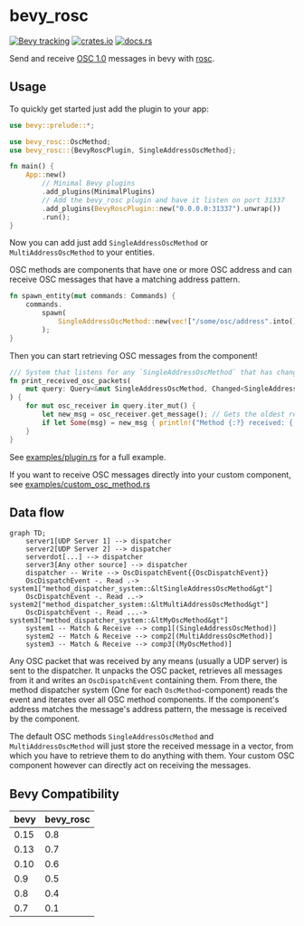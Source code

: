 # bevy_rosc

[![Bevy tracking](https://img.shields.io/badge/Bevy%20tracking-released%20version-lightblue)](https://github.com/bevyengine/bevy/blob/main/docs/plugins_guidelines.md#main-branch-tracking)
[![crates.io](https://img.shields.io/crates/v/bevy_rosc)](https://crates.io/crates/bevy_rosc)
[![docs.rs](https://docs.rs/bevy_rosc/badge.svg)](https://docs.rs/bevy_rosc)

Send and receive [OSC 1.0](https://github.com/CNMAT/OpenSoundControl.org/blob/master/spec-1_0.md) messages in bevy with [rosc](https://github.com/klingtnet/rosc).

## Usage

To quickly get started just add the plugin to your app:

```rust
use bevy::prelude::*;

use bevy_rosc::OscMethod;
use bevy_rosc::{BevyRoscPlugin, SingleAddressOscMethod};

fn main() {
    App::new()
        // Minimal Bevy plugins
        .add_plugins(MinimalPlugins)
        // Add the bevy_rosc plugin and have it listen on port 31337
        .add_plugins(BevyRoscPlugin::new("0.0.0.0:31337").unwrap())
        .run();
}
```

Now you can add just add `SingleAddressOscMethod` or  `MultiAddressOscMethod` to your entities.

OSC methods are components that have one or more OSC address and can receive OSC messages that have a matching address pattern.

```rust
fn spawn_entity(mut commands: Commands) {
    commands.
        spawn(
            SingleAddressOscMethod::new(vec!["/some/osc/address".into()]).unwrap()
        );
}
```

Then you can start retrieving OSC messages from the component!

```rust
/// System that listens for any `SingleAddressOscMethod` that has changed and prints received message
fn print_received_osc_packets(
    mut query: Query<&mut SingleAddressOscMethod, Changed<SingleAddressOscMethod>>,
) {
    for mut osc_receiver in query.iter_mut() {
        let new_msg = osc_receiver.get_message(); // Gets the oldest received message, or `None` if there are no more left
        if let Some(msg) = new_msg { println!("Method {:?} received: {:?}", osc_receiver.get_addresses(), msg) }
    }
}
```

See [examples/plugin.rs](examples/plugin.rs) for a full example.

If you want to receive OSC messages directly into your custom component, see [examples/custom_osc_method.rs](examples/custom_osc_method.rs)

## Data flow
```mermaid
graph TD;
    server1[UDP Server 1] --> dispatcher
    server2[UDP Server 2] --> dispatcher
    serverdot[...] --> dispatcher
    server3[Any other source] --> dispatcher
    dispatcher -- Write --> OscDispatchEvent{{OscDispatchEvent}}
    OscDispatchEvent -. Read .-> system1["method_dispatcher_system::&ltSingleAddressOscMethod&gt"]
    OscDispatchEvent -. Read ..-> system2["method_dispatcher_system::&ltMultiAddressOscMethod&gt"]
    OscDispatchEvent -. Read ...-> system3["method_dispatcher_system::&ltMyOscMethod&gt"]
    system1 -- Match & Receive --> comp1[(SingleAddressOscMethod)]
    system2 -- Match & Receive --> comp2[(MultiAddressOscMethod)]
    system3 -- Match & Receive --> comp3[(MyOscMethod)]
```

Any OSC packet that was received by any means (usually a UDP server) is sent to the dispatcher.
It unpacks the OSC packet, retrieves all messages from it and writes an `OscDispatchEvent` containing them.
From there, the method dispatcher system (One for each `OscMethod`-component) reads the event and iterates over all OSC method components.
If the component's address matches the message's address pattern, the message is received by the component.

The default OSC methods `SingleAddressOscMethod` and `MultiAddressOscMethod` will just store the received message in a vector, from which you have to retrieve them to do anything with them.
Your custom OSC component however can directly act on receiving the messages.

## Bevy Compatibility

| bevy | bevy_rosc |
|------|-----------|
| 0.15 | 0.8       |
| 0.13 | 0.7       |
| 0.10 | 0.6       |
| 0.9  | 0.5       |
| 0.8  | 0.4       |
| 0.7  | 0.1       |